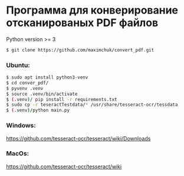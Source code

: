# Программа для конверирование отсканированых PDF файлов
Python version >= 3
```sh
$ git clone https://github.com/maximchuk/convert_pdf.git
```

### Ubuntu:
```sh
$ sudo apt install python3-venv
$ cd conver_pdf/
$ pyvenv .venv
$ source .venv/bin/activate
$ (.venv)/ pip install -r requirements.txt
$ sudo cp -r teseractTestdata/* /usr/share/tesseract-ocr/tessdata
$ (.venv)/python main.py
```


### Windows:

https://github.com/tesseract-ocr/tesseract/wiki/Downloads

### MacOs:

https://github.com/tesseract-ocr/tesseract/wiki
